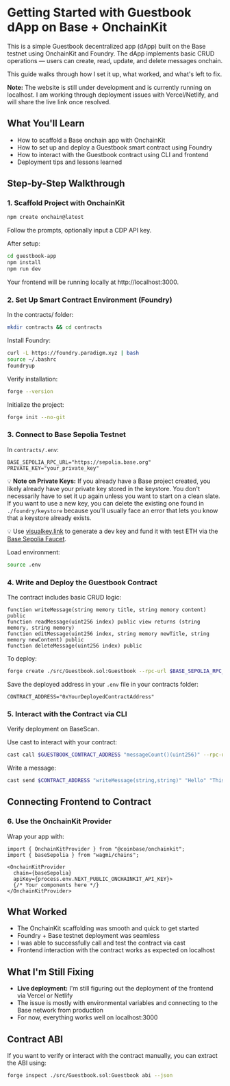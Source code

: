 # Getting Started with Guestbook dApp on Base + OnchainKit

This is a simple Guestbook decentralized app (dApp) built on the Base testnet using OnchainKit and Foundry. The dApp implements basic CRUD operations — users can create, read, update, and delete messages onchain.

This guide walks through how I set it up, what worked, and what's left to fix.

**Note:** The website is still under development and is currently running on localhost. I am working through deployment issues with Vercel/Netlify, and will share the live link once resolved.

## What You'll Learn

- How to scaffold a Base onchain app with OnchainKit
- How to set up and deploy a Guestbook smart contract using Foundry
- How to interact with the Guestbook contract using CLI and frontend
- Deployment tips and lessons learned

## Step-by-Step Walkthrough

### 1. Scaffold Project with OnchainKit

```bash
npm create onchain@latest
```

Follow the prompts, optionally input a CDP API key.

After setup:

```bash
cd guestbook-app
npm install
npm run dev
```

Your frontend will be running locally at http://localhost:3000.

### 2. Set Up Smart Contract Environment (Foundry)

In the contracts/ folder:

```bash
mkdir contracts && cd contracts
```

Install Foundry:

```bash
curl -L https://foundry.paradigm.xyz | bash
source ~/.bashrc
foundryup
```

Verify installation:

```bash
forge --version
```

Initialize the project:

```bash
forge init --no-git
```

### 3. Connect to Base Sepolia Testnet

In `contracts/.env`:

```env
BASE_SEPOLIA_RPC_URL="https://sepolia.base.org"
PRIVATE_KEY="your_private_key"
```

💡 **Note on Private Keys:** If you already have a Base project created, you likely already have your private key stored in the keystore. You don't necessarily have to set it up again unless you want to start on a clean slate. If you want to use a new key, you can delete the existing one found in `./foundry/keystore` because you'll usually face an error that lets you know that a keystore already exists.

💡 Use [visualkey.link](https://visualkey.link) to generate a dev key and fund it with test ETH via the [Base Sepolia Faucet](https://faucet.quicknode.com/base/sepolia).

Load environment:

```bash
source .env
```

### 4. Write and Deploy the Guestbook Contract

The contract includes basic CRUD logic:

```solidity
function writeMessage(string memory title, string memory content) public
function readMessage(uint256 index) public view returns (string memory, string memory)
function editMessage(uint256 index, string memory newTitle, string memory newContent) public
function deleteMessage(uint256 index) public
```
To deploy:

```bash
forge create ./src/Guestbook.sol:Guestbook --rpc-url $BASE_SEPOLIA_RPC_URL --account deployer --broadcast
```

Save the deployed address in your `.env` file in your contracts folder:

```env
CONTRACT_ADDRESS="0xYourDeployedContractAddress"
```

### 5. Interact with the Contract via CLI

Verify deployment on BaseScan.

Use cast to interact with your contract:

```bash
cast call $GUESTBOOK_CONTRACT_ADDRESS "messageCount()(uint256)" --rpc-url $BASE_SEPOLIA_RPC_URL
```

Write a message:

```bash
cast send $CONTRACT_ADDRESS "writeMessage(string,string)" "Hello" "This is a test message" --keystore ~/.foundry/keystores/deployer --rpc-url $BASE_SEPOLIA_RPC_URL
```

## Connecting Frontend to Contract

### 6. Use the OnchainKit Provider

Wrap your app with:

```tsx
import { OnchainKitProvider } from "@coinbase/onchainkit";
import { baseSepolia } from "wagmi/chains";

<OnchainKitProvider
  chain={baseSepolia}
  apiKey={process.env.NEXT_PUBLIC_ONCHAINKIT_API_KEY}>
  {/* Your components here */}
</OnchainKitProvider>
```

## What Worked

- The OnchainKit scaffolding was smooth and quick to get started
- Foundry + Base testnet deployment was seamless
- I was able to successfully call and test the contract via cast
- Frontend interaction with the contract works as expected on localhost

## What I'm Still Fixing

- **Live deployment:** I'm still figuring out the deployment of the frontend via Vercel or Netlify
- The issue is mostly with environmental variables and connecting to the Base network from production
- For now, everything works well on localhost:3000

## Contract ABI

If you want to verify or interact with the contract manually, you can extract the ABI using:

```bash
forge inspect ./src/Guestbook.sol:Guestbook abi --json
```